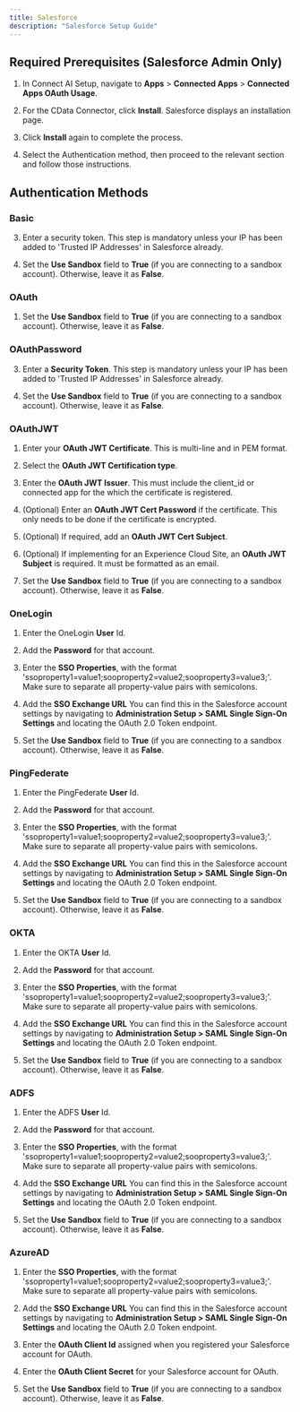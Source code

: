 ```yaml
---
title: Salesforce
description: "Salesforce Setup Guide"
---
```


## Required Prerequisites (Salesforce Admin Only)

1. In Connect AI Setup, navigate to **Apps** > **Connected Apps** > **Connected Apps OAuth Usage**.

2. For the CData Connector, click **Install**. Salesforce displays an installation page.

3. Click **Install** again to complete the process.

5. Select the Authentication method, then proceed to the relevant section and follow those instructions.

## Authentication Methods

### Basic

3. Enter a security token. This step is mandatory unless your IP has been added to 'Trusted IP Addresses' in Salesforce already.

4. Set the **Use Sandbox** field to **True** (if you are connecting to a sandbox account). Otherwise, leave it as **False**.



### OAuth

1. Set the **Use Sandbox** field to **True** (if you are connecting to a sandbox account). Otherwise, leave it as **False**.

### OAuthPassword

3. Enter a **Security Token**. This step is mandatory unless your IP has been added to 'Trusted IP Addresses' in Salesforce already.

4. Set the **Use Sandbox** field to **True** (if you are connecting to a sandbox account). Otherwise, leave it as **False**.



### OAuthJWT

1. Enter your **OAuth JWT Certificate**. This is multi-line and in PEM format.

2. Select the **OAuth JWT Certification type**.

3. Enter the **OAuth JWT Issuer**. This must include the client_id or connected app for the which the certificate is registered.

4. (Optional) Enter an **OAuth JWT Cert Password** if the certificate. This only needs to be done if the certificate is encrypted.

5. (Optional) If required, add an **OAuth JWT Cert Subject**.

6. (Optional) If implementing for an Experience Cloud Site, an **OAuth JWT Subject** is required. It must be formatted as an email.

7. Set the **Use Sandbox** field to **True** (if you are connecting to a sandbox account). Otherwise, leave it as **False**.

### OneLogin

1. Enter the OneLogin **User** Id.
    
2. Add the **Password** for that account.

3. Enter the **SSO Properties**, with the format 'ssoproperty1=value1;sooproperty2=value2;sooproperty3=value3;'. Make sure to separate all property-value pairs with semicolons.

4. Add the **SSO Exchange URL** You can find this in the Salesforce account settings by navigating to **Administration Setup > SAML Single Sign-On Settings** and locating the OAuth 2.0 Token endpoint.

5. Set the **Use Sandbox** field to **True** (if you are connecting to a sandbox account). Otherwise, leave it as **False**.



### PingFederate

1. Enter the PingFederate **User** Id.
    
2. Add the **Password** for that account.

3. Enter the **SSO Properties**, with the format 'ssoproperty1=value1;sooproperty2=value2;sooproperty3=value3;'. Make sure to separate all property-value pairs with semicolons.

4. Add the **SSO Exchange URL** You can find this in the Salesforce account settings by navigating to **Administration Setup > SAML Single Sign-On Settings** and locating the OAuth 2.0 Token endpoint.

5. Set the **Use Sandbox** field to **True** (if you are connecting to a sandbox account). Otherwise, leave it as **False**.


### OKTA

1. Enter the OKTA **User** Id.
    
2. Add the **Password** for that account.

3. Enter the **SSO Properties**, with the format 'ssoproperty1=value1;sooproperty2=value2;sooproperty3=value3;'. Make sure to separate all property-value pairs with semicolons.

4. Add the **SSO Exchange URL** You can find this in the Salesforce account settings by navigating to **Administration Setup > SAML Single Sign-On Settings** and locating the OAuth 2.0 Token endpoint.

5. Set the **Use Sandbox** field to **True** (if you are connecting to a sandbox account). Otherwise, leave it as **False**.

### ADFS

1. Enter the ADFS **User** Id.
    
2. Add the **Password** for that account.

3. Enter the **SSO Properties**, with the format 'ssoproperty1=value1;sooproperty2=value2;sooproperty3=value3;'. Make sure to separate all property-value pairs with semicolons.

4. Add the **SSO Exchange URL** You can find this in the Salesforce account settings by navigating to **Administration Setup > SAML Single Sign-On Settings** and locating the OAuth 2.0 Token endpoint.

5. Set the **Use Sandbox** field to **True** (if you are connecting to a sandbox account). Otherwise, leave it as **False**.

### AzureAD

1. Enter the **SSO Properties**, with the format 'ssoproperty1=value1;sooproperty2=value2;sooproperty3=value3;'. Make sure to separate all property-value pairs with semicolons.

2. Add the **SSO Exchange URL** You can find this in the Salesforce account settings by navigating to **Administration Setup > SAML Single Sign-On Settings** and locating the OAuth 2.0 Token endpoint.

3. Enter the **OAuth Client Id** assigned when you registered your Salesforce account for OAuth.

4. Enter the **OAuth Client Secret** for your Salesforce account for OAuth.

5. Set the **Use Sandbox** field to **True** (if you are connecting to a sandbox account). Otherwise, leave it as **False**.
